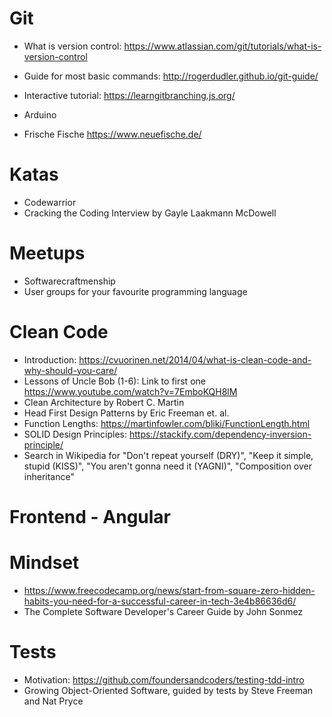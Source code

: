 # Git
* What is version control: https://www.atlassian.com/git/tutorials/what-is-version-control
* Guide for most basic commands: http://rogerdudler.github.io/git-guide/
* Interactive tutorial: https://learngitbranching.js.org/

* Arduino

* Frische Fische
https://www.neuefische.de/

# Katas
- Codewarrior
- Cracking the Coding Interview by Gayle Laakmann McDowell

# Meetups
* Softwarecraftmenship
* User groups for your favourite programming language


# Clean Code
* Introduction: https://cvuorinen.net/2014/04/what-is-clean-code-and-why-should-you-care/
* Lessons of Uncle Bob (1-6): Link to first one https://www.youtube.com/watch?v=7EmboKQH8lM
* Clean Architecture by Robert C. Martin
* Head First Design Patterns by Eric Freeman et. al.
* Function Lengths: https://martinfowler.com/bliki/FunctionLength.html
* SOLID Design Principles: https://stackify.com/dependency-inversion-principle/
* Search in Wikipedia for "Don't repeat yourself (DRY)", "Keep it simple, stupid (KISS)", "You aren't gonna need it (YAGNI)", "Composition over inheritance"

# Frontend - Angular

# Mindset
* https://www.freecodecamp.org/news/start-from-square-zero-hidden-habits-you-need-for-a-successful-career-in-tech-3e4b86636d6/
* The Complete Software Developer's Career Guide by John Sonmez

# Tests
* Motivation: https://github.com/foundersandcoders/testing-tdd-intro
* Growing Object-Oriented Software, guided by tests by Steve Freeman and Nat Pryce